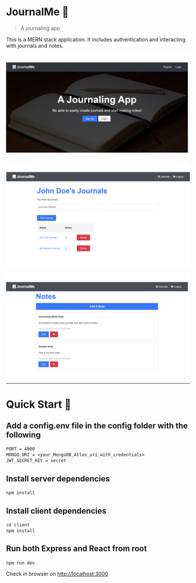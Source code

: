 # JournalMe 📔

> A journaling app

This is a MERN stack application. It includes authentication and interacting with journals and notes.

![home](./images/home.png)

![dashboard](./images/journals.png)

![notes](./images/notes.png)

---

# Quick Start 🚀

## Add a config.env file in the config folder with the following

```
PORT = 4000
MONGO_URI = <your_MongoDB_Atlas_uri_with_credentials>
JWT_SECRET_KEY = secret
```

## Install server dependencies

```
npm install
```

## Install client dependencies

```
cd client
npm install
```

## Run both Express and React from root

```
npm run dev
```

Check in browser on [http://localhost:3000](http://localhost:3000)
